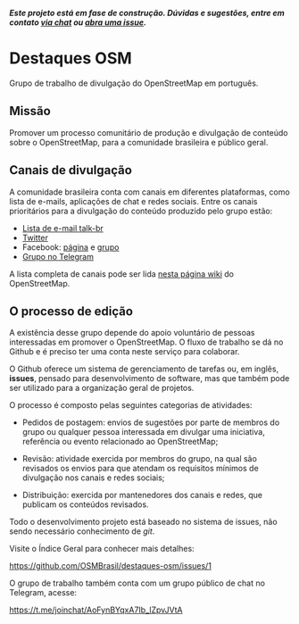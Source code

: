 ***Este projeto está em fase de construção. Dúvidas e sugestões, entre em contato [via chat](https://t.me/joinchat/AoFynBYqxA7Ib_lZpvJVtA) ou [abra uma issue](https://github.com/OSMBrasil/destaques-osm/issues/new).***

# Destaques OSM

Grupo de trabalho de divulgação do OpenStreetMap em português. 

## Missão

Promover um processo comunitário de produção e divulgação de conteúdo sobre o OpenStreetMap, para a comunidade brasileira e público geral.

## Canais de divulgação

A comunidade brasileira conta com canais em diferentes plataformas, como lista de e-mails, aplicações de chat e redes sociais. Entre os canais prioritários para a divulgação do conteúdo produzido pelo grupo estão:

- [Lista de e-mail talk-br](https://lists.openstreetmap.org/listinfo/talk-br)
- [Twitter](https://twitter.com/openstreetmapbr)
- Facebook: [página](https://www.facebook.com/OpenStreetMapBrasil) e [grupo](https://www.facebook.com/groups/osmbrazil)
- [Grupo no Telegram](https://t.me/OSMBrasil_Comunidade)

A lista completa de canais pode ser lida [nesta página wiki](https://wiki.openstreetmap.org/wiki/Pt:Canais_para_contato) do OpenStreetMap.

## O processo de edição

A existência desse grupo depende do apoio voluntário de pessoas interessadas em promover o OpenStreetMap. O fluxo de trabalho se dá no Github e é preciso ter uma conta neste serviço para colaborar.

O Github oferece um sistema de gerenciamento de tarefas ou, em inglês, **issues**, pensado para desenvolvimento de software, mas que também pode ser utilizado para a organização geral de projetos.

O processo é composto pelas seguintes categorias de atividades:

- Pedidos de postagem: envios de sugestões por parte de membros do grupo ou qualquer pessoa interessada em divulgar uma iniciativa, referência ou evento relacionado ao OpenStreetMap;

- Revisão: atividade exercida por membros do grupo, na qual são revisados os envios para que atendam os requisitos mínimos de divulgação nos canais e redes sociais;

- Distribuição: exercida por mantenedores dos canais e redes, que publicam os conteúdos revisados.

Todo o desenvolvimento projeto está baseado no sistema de issues, não sendo necessário conhecimento de *git*.

Visite o Índice Geral para conhecer mais detalhes:

https://github.com/OSMBrasil/destaques-osm/issues/1

O grupo de trabalho também conta com um grupo público de chat no Telegram, acesse:

https://t.me/joinchat/AoFynBYqxA7Ib_lZpvJVtA
